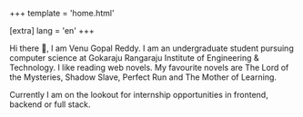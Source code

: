 +++
template = 'home.html'

[extra]
lang = 'en'
+++

Hi there 👋, I am Venu Gopal Reddy. I am an undergraduate student pursuing computer science at Gokaraju Rangaraju Institute of Engineering & Technology. I like reading web novels. My favourite novels are The Lord of the Mysteries, Shadow Slave, Perfect Run and The Mother of Learning.

Currently I am on the lookout for internship opportunities in frontend, backend or full stack.